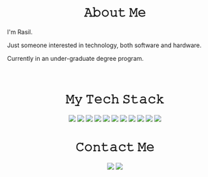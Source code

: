 <h1 align="center">𝙰𝚋𝚘𝚞𝚝 𝙼𝚎</h1>
<p>I'm Rasil.</p>
<p>Just someone interested in technology, both software and hardware.</p>
<p>Currently in an under-graduate degree program.</p>

 
<br>
<div align="center">

<h1>𝙼𝚢 𝚃𝚎𝚌𝚑 𝚂𝚝𝚊𝚌𝚔</h1>
  
   <img src="https://img.shields.io/badge/c-%2300599C.svg?style=for-the-badge&logo=c&logoColor=white">
   <img src="https://img.shields.io/badge/python-3670A0?style=for-the-badge&logo=python&logoColor=ffdd54">
   <img src="https://img.shields.io/badge/JavaScript-F7DF1E?style=for-the-badge&logo=javascript&logoColor=black">
   <img src="https://img.shields.io/badge/HTML5-E34F26?style=for-the-badge&logo=html5&logoColor=white">
   <img src="https://img.shields.io/badge/CSS3-1572B6?style=for-the-badge&logo=css3&logoColor=white">
   <img src="https://img.shields.io/badge/Sass-CC6699?style=for-the-badge&logo=sass&logoColor=white">
   <img src="https://img.shields.io/badge/bootstrap-%23563D7C.svg?style=for-the-badge&logo=bootstrap&logoColor=white">
   <img src="https://img.shields.io/badge/tailwindcss-%2338B2AC.svg?style=for-the-badge&logo=tailwind-css&logoColor=white">
   <img src="https://img.shields.io/badge/jQuery-0769AD?style=for-the-badge&logo=jquery&logoColor=white">
   <img src="https://img.shields.io/badge/Git-F05032?style=for-the-badge&logo=git&logoColor=white">
   <img src="https://img.shields.io/badge/Figma-F24E1E?style=for-the-badge&logo=figma&logoColor=white">

  
  <br>
<h1>𝙲𝚘𝚗𝚝𝚊𝚌𝚝 𝙼𝚎</h1>
    <a href="mailto:zelykiro@gmail.com"><img src="https://img.shields.io/badge/Gmail-D14836?style=for-the-badge&logo=gmail&logoColor=white"></a>
    <a href="mailto:zelykiro@protonmail.com"><img src="https://img.shields.io/badge/ProtonMail-8B89CC?style=for-the-badge&logo=protonmail&logoColor=white"></a>

</div>
